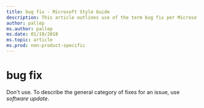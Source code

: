 ```yaml
---
title: bug fix - Microsoft Style Guide
description: This article outlines use of the term bug fix per Microsoft style guidelines.
author: pallep
ms.author: pallep
ms.date: 01/19/2018
ms.topic: article
ms.prod: non-product-specific
---
```


# bug fix

Don't use. To describe the general category of fixes for an issue, use *software update*. 
